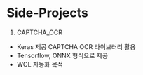 # Side-Projects

1. CAPTCHA_OCR
- Keras 제공 CAPTCHA OCR 라이브러리 활용
- Tensorflow, ONNX 형식으로 제공
- WOL 자동화 목적